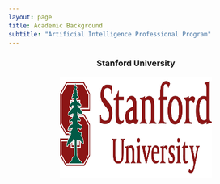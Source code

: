 ```yaml
---
layout: page
title: Academic Background
subtitle: "Artificial Intelligence Professional Program"
---
```

<center>
<h3>Stanford University</h3>
</center>

<center>
<img src="https://github.com/DBlassio/Dblassio.github.io/blob/8c50b17656d40c30d827582f6233fd3479ee2c51/assets/img/Stanford.png" title="Stanford University" width="300" height="200">
</center>
